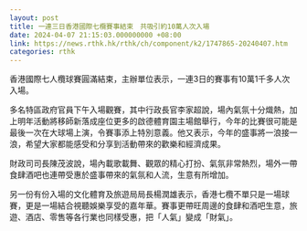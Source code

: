 ```yaml
---
layout: post
title: 一連三日香港國際七欖賽事結束　共吸引約10萬人次入場
date: 2024-04-07 21:15:03.000000000 +08:00
link: https://news.rthk.hk/rthk/ch/component/k2/1747865-20240407.htm
categories: rthk
---
```


香港國際七人欖球賽圓滿結束，主辦單位表示，一連3日的賽事有10萬1千多人次入場。

多名特區政府官員下午入場觀賽，其中行政長官李家超說，場內氣氛十分熾熱，加上明年活動將移師新落成座位更多的啟德體育園主場館舉行，今年的比賽很可能是最後一次在大球場上演，令賽事添上特別意義。他又表示，今年的盛事將一浪接一浪，希望大家都能感受和分享到活動帶來的歡樂和經濟成果。

財政司司長陳茂波說，場內載歌載舞、觀眾的精心打扮、氣氛非常熱烈，場外一帶食肆酒吧也連帶受惠於盛事帶來的氣氛和人流，生意有所增加。

另一份有份入場的文化體育及旅遊局局長楊潤雄表示，香港七欖不單只是一場球賽，更是一場結合視聽娛樂享受的嘉年華。賽事更帶旺周邊的食肆和酒吧生意，旅遊、酒店、零售等各行業也同樣受惠，把「人氣」變成「財氣」。
